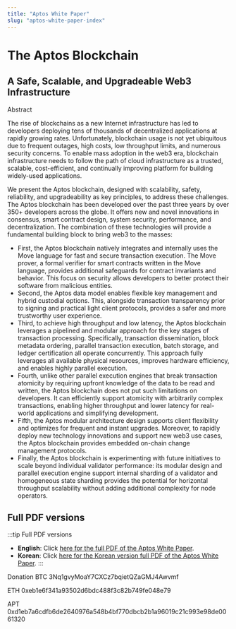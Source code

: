 ```yaml
---
title: "Aptos White Paper"
slug: "aptos-white-paper-index"
---
```


# The Aptos Blockchain
## A Safe, Scalable, and Upgradeable Web3 Infrastructure

Abstract

The rise of blockchains as a new Internet infrastructure has led to developers deploying tens of
thousands of decentralized applications at rapidly growing rates. Unfortunately, blockchain usage
is not yet ubiquitous due to frequent outages, high costs, low throughput limits, and numerous
security concerns. To enable mass adoption in the web3 era, blockchain infrastructure needs
to follow the path of cloud infrastructure as a trusted, scalable, cost-efficient, and continually
improving platform for building widely-used applications.

We present the Aptos blockchain, designed with scalability, safety, reliability, and upgradeability
as key principles, to address these challenges. The Aptos blockchain has been developed over the
past three years by over 350+ developers across the globe. It offers new and novel innovations
in consensus, smart contract design, system security, performance, and decentralization. The
combination of these technologies will provide a fundamental building block to bring web3 to the
masses:

- First, the Aptos blockchain natively integrates and internally uses the Move language for fast
and secure transaction execution. The Move prover, a formal verifier for smart contracts
written in the Move language, provides additional safeguards for contract invariants and
behavior. This focus on security allows developers to better protect their software from
malicious entities.
- Second, the Aptos data model enables flexible key management and hybrid custodial options.
This, alongside transaction transparency prior to signing and practical light client protocols,
provides a safer and more trustworthy user experience.
- Third, to achieve high throughput and low latency, the Aptos blockchain leverages a pipelined
and modular approach for the key stages of transaction processing. Specifically, transaction
dissemination, block metadata ordering, parallel transaction execution, batch storage, and
ledger certification all operate concurrently. This approach fully leverages all available physical resources, improves hardware efficiency, and enables highly parallel execution.
- Fourth, unlike other parallel execution engines that break transaction atomicity by requiring
upfront knowledge of the data to be read and written, the Aptos blockchain does not put
such limitations on developers. It can efficiently support atomicity with arbitrarily complex
transactions, enabling higher throughput and lower latency for real-world applications and
simplifying development.
- Fifth, the Aptos modular architecture design supports client flexibility and optimizes for
frequent and instant upgrades. Moreover, to rapidly deploy new technology innovations
and support new web3 use cases, the Aptos blockchain provides embedded on-chain change
management protocols.
- Finally, the Aptos blockchain is experimenting with future initiatives to scale beyond individual validator performance: its modular design and parallel execution engine support internal
sharding of a validator and homogeneous state sharding provides the potential for horizontal
throughput scalability without adding additional complexity for node operators.

## Full PDF versions

:::tip Full PDF versions

- **English**: Click [here for the full PDF of the Aptos White Paper](/papers/Aptos-Whitepaper.pdf).
- **Korean**: Click [here for the Korean version full PDF of the Aptos White Paper](/papers/whitepaper-korean.pdf).
:::

Donation
BTC 3Nq1gvyMoaY7CXCz7bqietQZaGMJ4Awvmf

ETH 0xeb1e6f341a93502d6bdc488f3c82b749fe048e79

APT 0xd1eb7a6cdfb6de2640976a548b4bf770dbcb2b1a96019c21c993e98de0061320
